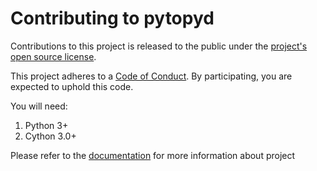 Contributing to pytopyd
===================

Contributions to this project is released to the public under the [project's open source license](LICENSE).

This project adheres to a [Code of Conduct][code-of-conduct]. By participating, you are expected to uphold this code.

[code-of-conduct]: ./CODE_OF_CONDUCT.md

You will need:

1. Python 3+
2. Cython 3.0+

Please refer to the [documentation](../readme.md) for more information about project 
